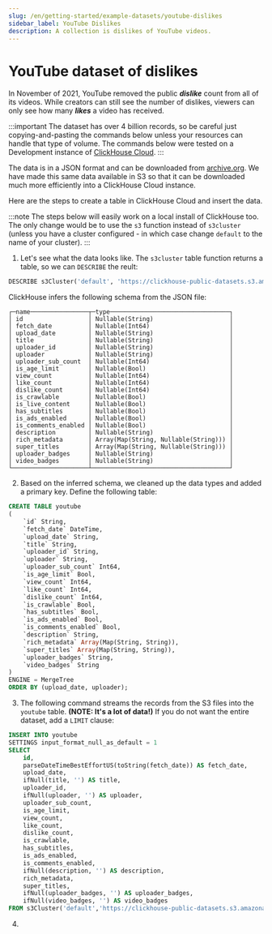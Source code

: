 ```yaml
---
slug: /en/getting-started/example-datasets/youtube-dislikes
sidebar_label: YouTube Dislikes
description: A collection is dislikes of YouTube videos.
---
```


# YouTube dataset of dislikes

In November of 2021, YouTube removed the public ***dislike*** count from all of its videos. While creators can still see the number of dislikes, viewers can only see how many ***likes*** a video has received.

:::important
The dataset has over 4 billion records, so be careful just copying-and-pasting the commands below unless your resources can handle that type of volume. The commands below were tested on a Development instance of [ClickHouse Cloud](https://clickhouse.cloud).
:::

The data is in a JSON format and can be downloaded from [archive.org](https://archive.org/download/dislikes_youtube_2021_12_video_json_files). We have made this same data available in S3 so that it can be downloaded much more efficiently into a ClickHouse Cloud instance.

Here are the steps to create a table in ClickHouse Cloud and insert the data.

:::note
The steps below will easily work on a local install of ClickHouse too. The only change would be to use the `s3` function instead of `s3cluster` (unless you have a cluster configured - in which case change `default` to the name of your cluster).
:::

1. Let's see what the data looks like. The `s3cluster` table function returns a table, so we can `DESCRIBE` the reult:

```sql
DESCRIBE s3Cluster('default', 'https://clickhouse-public-datasets.s3.amazonaws.com/youtube/original/files/*.zst', 'JSONLines');
```

ClickHouse infers the following schema from the JSON file:

```response
┌─name────────────────┬─type─────────────────────────────────┐
│ id                  │ Nullable(String)                     │
│ fetch_date          │ Nullable(Int64)                      │
│ upload_date         │ Nullable(String)                     │
│ title               │ Nullable(String)                     │
│ uploader_id         │ Nullable(String)                     │
│ uploader            │ Nullable(String)                     │
│ uploader_sub_count  │ Nullable(Int64)                      │
│ is_age_limit        │ Nullable(Bool)                       │
│ view_count          │ Nullable(Int64)                      │
│ like_count          │ Nullable(Int64)                      │
│ dislike_count       │ Nullable(Int64)                      │
│ is_crawlable        │ Nullable(Bool)                       │
│ is_live_content     │ Nullable(Bool)                       │
│ has_subtitles       │ Nullable(Bool)                       │
│ is_ads_enabled      │ Nullable(Bool)                       │
│ is_comments_enabled │ Nullable(Bool)                       │
│ description         │ Nullable(String)                     │
│ rich_metadata       │ Array(Map(String, Nullable(String))) │
│ super_titles        │ Array(Map(String, Nullable(String))) │
│ uploader_badges     │ Nullable(String)                     │
│ video_badges        │ Nullable(String)                     │
└─────────────────────┴──────────────────────────────────────┘
```

2. Based on the inferred schema, we cleaned up the data types and added a primary key. Define the following table:

```sql
CREATE TABLE youtube
(
    `id` String,
    `fetch_date` DateTime,
    `upload_date` String,
    `title` String,
    `uploader_id` String,
    `uploader` String,
    `uploader_sub_count` Int64,
    `is_age_limit` Bool,
    `view_count` Int64,
    `like_count` Int64,
    `dislike_count` Int64,
    `is_crawlable` Bool,
    `has_subtitles` Bool,
    `is_ads_enabled` Bool,
    `is_comments_enabled` Bool,
    `description` String,
    `rich_metadata` Array(Map(String, String)),
    `super_titles` Array(Map(String, String)),
    `uploader_badges` String,
    `video_badges` String
)
ENGINE = MergeTree
ORDER BY (upload_date, uploader);
```

3. The following command streams the records from the S3 files into the `youtube` table. **(NOTE: It's a lot of data!)** If you do not want the entire dataset, add a `LIMIT` clause:

```sql
INSERT INTO youtube
SETTINGS input_format_null_as_default = 1
SELECT
    id,
    parseDateTimeBestEffortUS(toString(fetch_date)) AS fetch_date,
    upload_date,
    ifNull(title, '') AS title,
    uploader_id,
    ifNull(uploader, '') AS uploader,
    uploader_sub_count,
    is_age_limit,
    view_count,
    like_count,
    dislike_count,
    is_crawlable,
    has_subtitles,
    is_ads_enabled,
    is_comments_enabled,
    ifNull(description, '') AS description,
    rich_metadata,
    super_titles,
    ifNull(uploader_badges, '') AS uploader_badges,
    ifNull(video_badges, '') AS video_badges
FROM s3Cluster('default','https://clickhouse-public-datasets.s3.amazonaws.com/youtube/original/files/*.zst', 'JSONLines');
```

4.